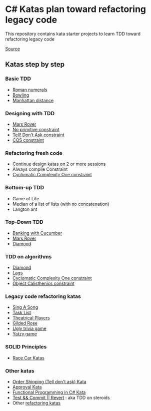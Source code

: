 # C# Katas plan toward refactoring legacy code

This repository contains kata starter projects to learn TDD toward refactoring legacy code

[Source](https://philippe.bourgau.net/a-coding-dojo-exercises-plan-towards-refactoring-legacy-code/)

## Katas step by step

### Basic TDD
- [Roman numerals](roman-numeral-kata/README.md)
- [Bowling](bowling-kata/README.md)
- [Manhattan distance](manhattan-distance-kata/README.md)

### Designing with TDD
- [Mars Rover](mars-rover-kata/README.md)
- [No primitive constraint](docs/contraints/NoPrimitive.md)
- [Tell! Don't Ask constraint](docs/contraints/TellDontAsk.md)
- [CQS constraint](docs/contraints/CQS.md)

### Refactoring fresh code
- Continue design katas on 2 or more sessions
- Always compile Constraint
- [Cyclomatic Complexity One constraint](docs/contraints/CyclomaticComplexityOne.md)

### Bottom-up TDD
- Game of Life
- Median of a list of lists (with no concatenation)
- Langton ant

### Top-Down TDD
- [Banking with Cucumber](bank-kata/README.md)
- [Mars Rover](mars-rover-kata/README.md)
- [Diamond](diamond-kata/README.md)

### TDD on algorithms
- [Diamond](diamond-kata/README.md)
- [Lags](lags-kata/README.md)
- [Cyclomatic Complexity One constraint](docs/contraints/CyclomaticComplexityOne.md)
- [Object Calisthenics constraint](docs/contraints/ObjectCalisthenics.md)

### Legacy code refactoring katas
- [Sing A Song](sing-a-song-kata/README.md)
- [Task List](task-list-kata/README.md)
- [Theatrical Players](theatrical-players-kata/README.md)
- [Gilded Rose](gilded-rose-kata/README.md)
- [Ugly trivia game](ugly-trivia-kata/README.md)
- [Yatzy game](yatzy-kata/README.md)

### SOLID Principles
- [Race Car Katas](racing-car-kata/README.md)

### Other katas
- [Order Shipping (Tell don't ask) Kata](tell-dont-ask/README.md)
- [Approval Kata](https://github.com/ythirion/approval-demo)
- [Functional Programming in C# Kata](LanguageExtKata/README.md)
- [Test && Commit || Revert](TcrKata/README.md) : aka TDD on steroids
- Other [refactoring katas](https://kata-log.rocks/refactoring)